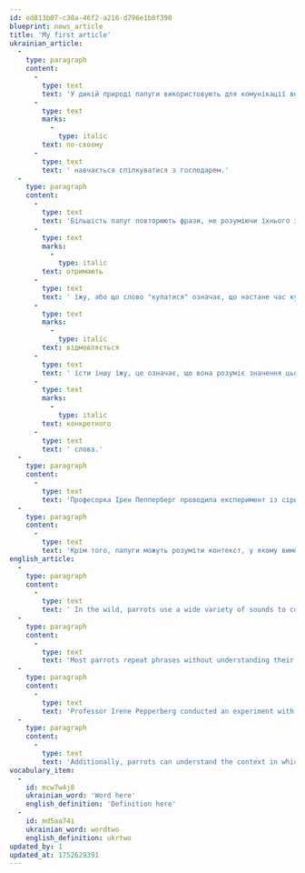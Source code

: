 ```yaml
---
id: ed813b07-c38a-46f2-a216-d796e1b0f390
blueprint: news_article
title: 'My first article'
ukrainian_article:
  -
    type: paragraph
    content:
      -
        type: text
        text: 'У дикій природі папуги використовують для комунікації велику кількість звуків. Вони мають особливі сигнали для пошуку їжі й попередження про небезпеку. Ці птахи мають високий інтелект і добру пам’ять, тож, коли папуга живе з людиною, також '
      -
        type: text
        marks:
          -
            type: italic
        text: по-своєму
      -
        type: text
        text: ' навчається спілкуватися з господарем.'
  -
    type: paragraph
    content:
      -
        type: text
        text: 'Більшість папуг повторюють фрази, не розуміючи їхнього значення. Втім, якщо спеціально тренувати домашніх улюбленців, вони можуть почати асоціювати певні слова з об’єктами, процесами чи емоціями. Наприклад, вони можуть розуміти, що слово "їжа" означає, що вони '
      -
        type: text
        marks:
          -
            type: italic
        text: отримають
      -
        type: text
        text: ' їжу, або що слово "купатися" означає, що настане час купання. Якщо папуга говорить «арахіс» і '
      -
        type: text
        marks:
          -
            type: italic
        text: відмовляється
      -
        type: text
        text: ' їсти іншу їжу, це означає, що вона розуміє значення цього '
      -
        type: text
        marks:
          -
            type: italic
        text: конкретного
      -
        type: text
        text: ' слова.'
  -
    type: paragraph
    content:
      -
        type: text
        text: 'Професорка Ірен Пепперберг проводила експеримент із сірим африканським папугою Алексом. Він навчився вимовляти близько 100 слів, вмів рахувати до шести й розумів поняття нуля.'
  -
    type: paragraph
    content:
      -
        type: text
        text: 'Крім того, папуги можуть розуміти контекст, у якому вимовляються певні фрази. Наприклад, маючи розумну пташку й вітаючись з нею щодня, одного ранку можете почути: «Добрий ранок!» і «Добрий вечір!» увечері.'
english_article:
  -
    type: paragraph
    content:
      -
        type: text
        text: ' In the wild, parrots use a wide variety of sounds to communicate. They have specific signals for finding food and warning of danger. These birds are highly intelligent and have good memory, so when a parrot lives with a human, it also learns to communicate with its owner in its own way.'
  -
    type: paragraph
    content:
      -
        type: text
        text: 'Most parrots repeat phrases without understanding their meaning. However, if trained specifically, pet parrots can begin to associate certain words with objects, processes, or emotions. For example, they may understand that the word “food” means they will receive something to eat, or that “bath” means it’s time for a bath. If a parrot says “peanut” and refuses to eat anything else, it means it understands the meaning of that particular word.'
  -
    type: paragraph
    content:
      -
        type: text
        text: 'Professor Irene Pepperberg conducted an experiment with an African grey parrot named Alex. He learned to say about 100 words, could count up to six, and understood the concept of zero.'
  -
    type: paragraph
    content:
      -
        type: text
        text: 'Additionally, parrots can understand the context in which certain phrases are spoken. For example, if you have a clever bird and greet it every day, one morning you might hear “Good morning!”—and “Good evening!” in the evening.'
vocabulary_item:
  -
    id: mcw7w4j8
    ukrainian_word: 'Word here'
    english_definition: 'Definition here'
  -
    id: md5aa74i
    ukrainian_word: wordtwo
    english_definition: ukrtwo
updated_by: 1
updated_at: 1752629391
---
```

